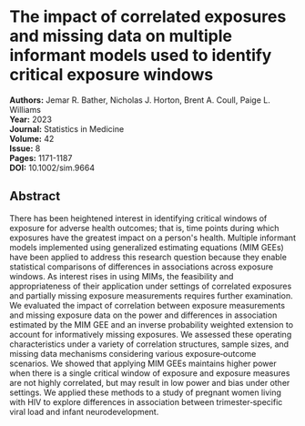 # The impact of correlated exposures and missing data on multiple informant models used to identify critical exposure windows

**Authors:** Jemar R. Bather, Nicholas J. Horton, Brent A. Coull, Paige L. Williams  
**Year:** 2023  
**Journal:** Statistics in Medicine  
**Volume:** 42  
**Issue:** 8  
**Pages:** 1171-1187  
**DOI:** 10.1002/sim.9664  

## Abstract
There has been heightened interest in identifying critical windows of exposure for adverse health outcomes; that is, time points during which exposures have the greatest impact on a person's health. Multiple informant models implemented using generalized estimating equations (MIM GEEs) have been applied to address this research question because they enable statistical comparisons of differences in associations across exposure windows. As interest rises in using MIMs, the feasibility and appropriateness of their application under settings of correlated exposures and partially missing exposure measurements requires further examination. We evaluated the impact of correlation between exposure measurements and missing exposure data on the power and differences in association estimated by the MIM GEE and an inverse probability weighted extension to account for informatively missing exposures. We assessed these operating characteristics under a variety of correlation structures, sample sizes, and missing data mechanisms considering various exposure‐outcome scenarios. We showed that applying MIM GEEs maintains higher power when there is a single critical window of exposure and exposure measures are not highly correlated, but may result in low power and bias under other settings. We applied these methods to a study of pregnant women living with HIV to explore differences in association between trimester‐specific viral load and infant neurodevelopment.


